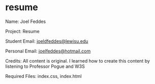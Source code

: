 # resume
Name: Joel Feddes

Project: Resume

Student Email: joeldfeddes@lewisu.edu

Personal Email: joelfeddes@hotmail.com


Credits: All content is original. I learned how to create this content by listening to Professor Pogue and W3S

Required Files: index.css, index.html
